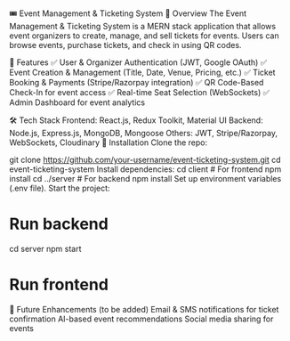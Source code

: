 🎟️ Event Management & Ticketing System
📌 Overview
The Event Management & Ticketing System is a MERN stack application that allows event organizers to create, manage, and sell tickets for events.
Users can browse events, purchase tickets, and check in using QR codes.

🚀 Features
✅ User & Organizer Authentication (JWT, Google OAuth)
✅ Event Creation & Management (Title, Date, Venue, Pricing, etc.)
✅ Ticket Booking & Payments (Stripe/Razorpay integration)
✅ QR Code-Based Check-In for event access
✅ Real-time Seat Selection (WebSockets)
✅ Admin Dashboard for event analytics

🛠️ Tech Stack
Frontend: React.js, Redux Toolkit, Material UI
Backend: Node.js, Express.js, MongoDB, Mongoose
Others: JWT, Stripe/Razorpay, WebSockets, Cloudinary
🎯 Installation
Clone the repo:

git clone https://github.com/your-username/event-ticketing-system.git
cd event-ticketing-system
Install dependencies:
cd client  # For frontend
npm install
cd ../server  # For backend
npm install
Set up environment variables (.env file).
Start the project:
# Run backend
cd server
npm start

# Run frontend
📌 Future Enhancements (to be added)
Email & SMS notifications for ticket confirmation
AI-based event recommendations
Social media sharing for events
